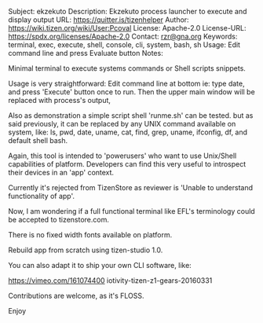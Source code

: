 Subject: ekzekuto
Description: Ekzekuto process launcher to execute and display output
URL: https://quitter.is/tizenhelper
Author: https://wiki.tizen.org/wiki/User:Pcoval
License: Apache-2.0
License-URL: https://spdx.org/licenses/Apache-2.0
Contact: rzr@gna.org
Keywords: terminal, exec, execute, shell, console, cli, system, bash, sh
Usage: Edit command line and press Evaluate button
Notes:

  Minimal terminal to execute systems commands or Shell scripts snippets.

  Usage is very straightforward:
   Edit command line at bottom ie: type date,
   and press 'Execute' button once to run.
   Then the upper main window will be replaced with process's output,

  Also as demonstration a simple script shell 'runme.sh' can be tested.
   but as said previously,
   it can be replaced by any UNIX command available on system, like:
   ls, pwd, date, uname, cat, find, grep, uname, ifconfig, df,
   and default shell bash.

  Again, this tool is intended to 'powerusers'
   who want to use Unix/Shell capabilities of platform.
  Developers can find this very useful to introspect
   their devices in an 'app' context.

  Currently it's rejected from TizenStore as reviewer
   is 'Unable to understand functionality of app'.

  Now, I am wondering if a full functional terminal
   like EFL's terminology could be accepted to tizenstore.com.

  There is no fixed width fonts available on platform.

  Rebuild app from scratch using tizen-studio 1.0.

  You can also adapt it to ship your own CLI software, like:

  https://vimeo.com/161074400 iotivity-tizen-z1-gears-20160331

  Contributions are welcome, as it's FLOSS.

  Enjoy
